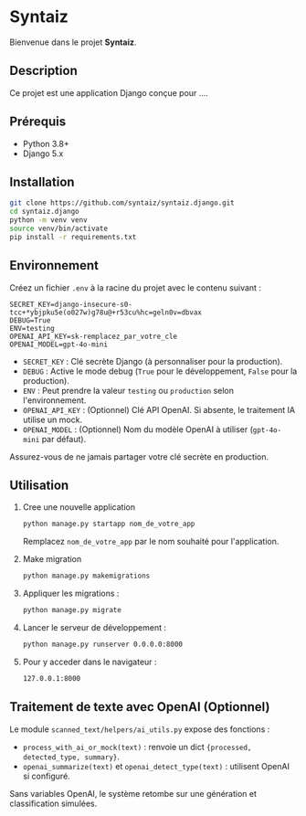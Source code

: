 # Syntaiz

Bienvenue dans le projet **Syntaiz**.

## Description

Ce projet est une application Django conçue pour ....

## Prérequis

- Python 3.8+
- Django 5.x


## Installation

```bash
git clone https://github.com/syntaiz/syntaiz.django.git
cd syntaiz.django
python -m venv venv
source venv/bin/activate
pip install -r requirements.txt
```

## Environnement
Créez un fichier `.env` à la racine du projet avec le contenu suivant :

```env
SECRET_KEY=django-insecure-s0-tcc+*ybjpku5e(o027w)g78u@+r53cu%hc=geln0v=dbvax
DEBUG=True
ENV=testing
OPENAI_API_KEY=sk-remplacez_par_votre_cle
OPENAI_MODEL=gpt-4o-mini
```

- `SECRET_KEY` : Clé secrète Django (à personnaliser pour la production).
- `DEBUG` : Active le mode debug (`True` pour le développement, `False` pour la production).
- `ENV` : Peut prendre la valeur `testing` ou `production` selon l'environnement.
- `OPENAI_API_KEY` : (Optionnel) Clé API OpenAI. Si absente, le traitement IA utilise un mock.
- `OPENAI_MODEL` : (Optionnel) Nom du modèle OpenAI à utiliser (`gpt-4o-mini` par défaut).

Assurez-vous de ne jamais partager votre clé secrète en production.

## Utilisation

1. Cree une nouvelle application
    ```bash
    python manage.py startapp nom_de_votre_app
    ```
    Remplacez `nom_de_votre_app` par le nom souhaité pour l'application.

2. Make migration
    ```bash
    python manage.py makemigrations
    ```

3. Appliquer les migrations :
    ```bash
    python manage.py migrate
    ```
4. Lancer le serveur de développement :
    ```bash
    python manage.py runserver 0.0.0.0:8000
    ```
5. Pour y acceder dans le navigateur :
    ```bash
    127.0.0.1:8000
    ```

## Traitement de texte avec OpenAI (Optionnel)

Le module `scanned_text/helpers/ai_utils.py` expose des fonctions :

- `process_with_ai_or_mock(text)` : renvoie un dict `{processed, detected_type, summary}`.
- `openai_summarize(text)` et `openai_detect_type(text)` : utilisent OpenAI si configuré.

Sans variables OpenAI, le système retombe sur une génération et classification simulées.
